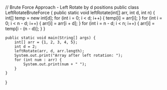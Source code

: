 // Brute Force Approach - Left Rotate by d positions
public class LeftRotateBruteForce {
    public static void leftRotate(int[] arr, int d, int n) {
        int[] temp = new int[d];
        for (int i = 0; i < d; i++) {
            temp[i] = arr[i];
        }
        for (int i = 0; i < n - d; i++) {
            arr[i] = arr[i + d];
        }
        for (int i = n - d; i < n; i++) {
            arr[i] = temp[i - (n - d)];
        }
    }

    public static void main(String[] args) {
        int[] arr = {1, 2, 3, 4, 5};
        int d = 2;
        leftRotate(arr, d, arr.length);
        System.out.print("Array after left rotation: ");
        for (int num : arr) {
            System.out.print(num + " ");
        }
    }
}
